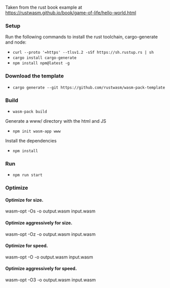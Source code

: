 Taken from the rust book example at https://rustwasm.github.io/book/game-of-life/hello-world.html

### Setup
Run the following commands to install the rust toolchain, cargo-generate and node:
- `curl --proto '=https' --tlsv1.2 -sSf https://sh.rustup.rs | sh`
- `cargo install cargo-generate`
- `npm install npm@latest -g`

### Download the template
- `cargo generate --git https://github.com/rustwasm/wasm-pack-template`

### Build
- `wasm-pack build`

Generate a www/ directory with the html and JS
- `npm init wasm-app www`

Install the dependencies
- `npm install`

### Run
- `npm run start`


### Optimize
#### Optimize for size.
wasm-opt -Os -o output.wasm input.wasm

#### Optimize aggressively for size.
wasm-opt -Oz -o output.wasm input.wasm

#### Optimize for speed.
wasm-opt -O -o output.wasm input.wasm

#### Optimize aggressively for speed.
wasm-opt -O3 -o output.wasm input.wasm
